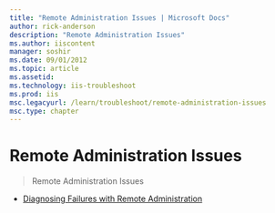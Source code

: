 ```yaml
---
title: "Remote Administration Issues | Microsoft Docs"
author: rick-anderson
description: "Remote Administration Issues"
ms.author: iiscontent
manager: soshir
ms.date: 09/01/2012
ms.topic: article
ms.assetid: 
ms.technology: iis-troubleshoot
ms.prod: iis
msc.legacyurl: /learn/troubleshoot/remote-administration-issues
msc.type: chapter
---
```

Remote Administration Issues
====================
> Remote Administration Issues


- [Diagnosing Failures with Remote Administration](diagnosing-failures-with-remote-administration.md)